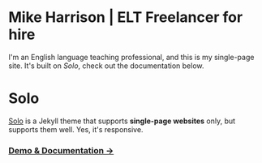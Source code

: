 # Mike Harrison | ELT Freelancer for hire

I'm an English language teaching professional, and this is my single-page site. It's built on *Solo*, check out the documentation below.

# Solo 

[Solo](http://chibicode.github.io/solo) is a Jekyll theme that supports **single-page websites** only, but supports them well. Yes, it's responsive.

### [Demo & Documentation &rarr;](http://chibicode.github.io/solo)
